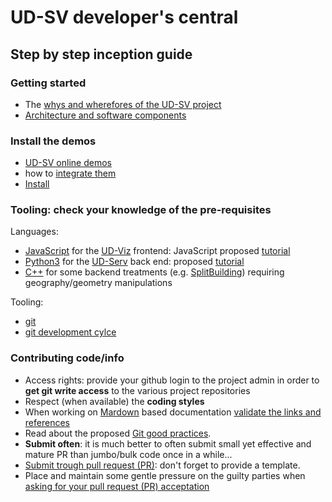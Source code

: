 # UD-SV developer's central <a name="top"></a>

## Step by step inception guide

### Getting started
 * The [whys and wherefores of the UD-SV project](../../Readme.md)
 * [Architecture and software components](../../Tools/Readme.md#top)

### Install the demos

  * [UD-SV online demos](http://rict2.liris.cnrs.fr/UD-Viz/UD-Viz-Core/examples/DemoStable/Demo.html) 
  * how to [integrate them](../Architecture/Readme.md#top)
  * [Install](../../Install/Readme.md#top)

### Tooling: check your knowledge of the pre-requisites
Languages:
 * [JavaScript](https://en.wikipedia.org/wiki/JavaScript) for the [UD-Viz](../../Tools/Readme.md#ComponentUD-Viz) frontend: JavaScript proposed [tutorial](https://developer.mozilla.org/fr/docs/Web/JavaScript)
 * [Python3](https://en.wikipedia.org/wiki/Python_(programming_language)) for the [UD-Serv](../../Tools/Readme.md#ComponentUD-Serv) back end: proposed [tutorial](https://developer.mozilla.org/en-US/docs/Glossary/Python)
 * [C++](https://en.wikipedia.org/wiki/C%2B%2B) for some backend treatments (e.g. [SplitBuilding](../../Tools/Readme.md#ComponentUD-ServSplitBuilding)) requiring geography/geometry manipulations<br>

Tooling:
 * [git](ToolGit.md)
 * [git development cylce](DevelopersGithubCycle.md)

### Contributing code/info
 * Access rights: provide your github login to the project admin in order to **get git write access** to the various project repositories
 * Respect (when available) the **coding styles**
 * When working on [Mardown](https://en.wikipedia.org/wiki/Markdown) based documentation [validate the links and references](DevelopersValidatingMardownLinks.md)
 * Read about the proposed [Git good practices](DevelopersGithubCycle.md).
 * **Submit often**: it is much better to often submit small yet effective and mature PR than jumbo/bulk code once in a while...
 * [Submit trough pull request (PR)](DevelopersGithubCycle.md#submitting-a-pull-request-pr): don't forget to provide a template.
 * Place and maintain some gentle pressure on the guilty parties when [asking for your pull request (PR) acceptation](DevelopersGithubCycle.md#pull-request-pr-acceptance-policy)

